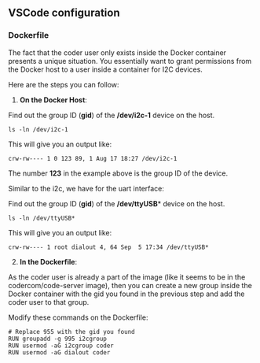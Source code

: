 ## VSCode configuration

### Dockerfile

 The fact that the coder user only exists inside the Docker container presents a unique situation. You essentially want to grant permissions from the Docker host to a user inside a container for I2C devices.

 Here are the steps you can follow:

1. **On the Docker Host**:

Find out the group ID (**gid**) of the **/dev/i2c-1** device on the host.

```
ls -ln /dev/i2c-1
```

This will give you an output like:

```
crw-rw---- 1 0 123 89, 1 Aug 17 18:27 /dev/i2c-1
```

The number **123** in the example above is the group ID of the device.

Similar to the i2c, we have for the uart interface:

Find out the group ID (**gid**) of the **/dev/ttyUSB*** device on the host.

```
ls -ln /dev/ttyUSB*
```

This will give you an output like:

```
crw-rw---- 1 root dialout 4, 64 Sep  5 17:34 /dev/ttyUSB*
```



2. **In the Dockerfile**:

As the coder user is already a part of the image (like it seems to be in the codercom/code-server image), then you can create a new group inside the Docker container with the gid you found in the previous step and add the coder user to that group.

Modify these commands on the Dockerfile:

```
# Replace 955 with the gid you found
RUN groupadd -g 995 i2cgroup
RUN usermod -aG i2cgroup coder
RUN usermod -aG dialout coder
```

